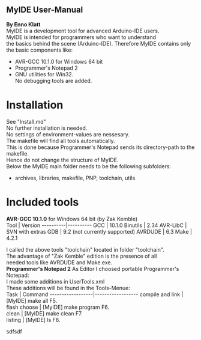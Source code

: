 ## MyIDE User-Manual
**By Enno Klatt<br>**
MyIDE is a development tool for advanced Arduino-IDE users.<br>
MyIDE is intended for programmers who want to understand<br>
the basics behind the scene (Arduino-IDE).
Therefore MyIDE contains only the basic components like:<br>
* AVR-GCC 10.1.0 for Windows 64 bit
* Programmer's Notepad 2
* GNU utilities for Win32.<br>
No debugging tools are added.
# Installation
See "Install.md"<br>
No further installation is needed.<br>
No settings of environment-values are nessesary.<br>
The makefile will find all tools automatically.<br>
This is done because Programmer's Notepad sends its directory-path to the makefile.<br>
Hence do not change the structure of MyIDE.<br>
Below the MyIDE main folder needs to be the following subfolders: <br>
- archives, libraries, makefile, PNP, toolchain, utils<br>
# Included tools
**AVR-GCC 10.1.0** for Windows 64 bit (by Zak Kemble)<br>
Tool	|	Version
----------|----------
GCC	|	10.1.0
Binutils	|	2.34
AVR-LibC	|	SVN with extras
GDB	|	9.2 (not currently supported)
AVRDUDE	|	6.3
Make	|	4.2.1<br>

I called the above tools "toolchain" located in folder "toolchain".<br>
The advantage of "Zak Kemble" edition is the presence of all<br>
needed tools like AVRDUDE and Make.exe.<br>
**Programmer's Notepad 2**
As Editor I choosed portable Programmer's Notepad:<br>
I made some additions in UserTools.xml<br>
These additions will be found in the Tools-Menue:<br>
Task	|	Command
------------------|------------------
compile and link	|	[MyIDE] make all F5.<br>
flash choose	|	[MyIDE] make program F6.<br>
clean	|	[MyIDE] make clean F7.<br>
listing	|	[MyIDE] ls F8.<br>

sdfsdf

 